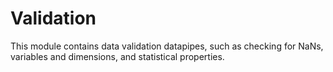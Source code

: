 # Validation

This module contains data validation datapipes,
such as checking for NaNs, variables and dimensions,
and statistical properties.
